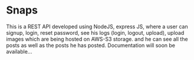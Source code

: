 # Snaps
This is a REST API developed using NodeJS, express JS, where a user can signup, login, reset password, see his logs (login, logout, upload), upload images which are being hosted on AWS-S3 storage. and he can see all the posts as well as the posts he has posted. Documentation will soon be available... 
